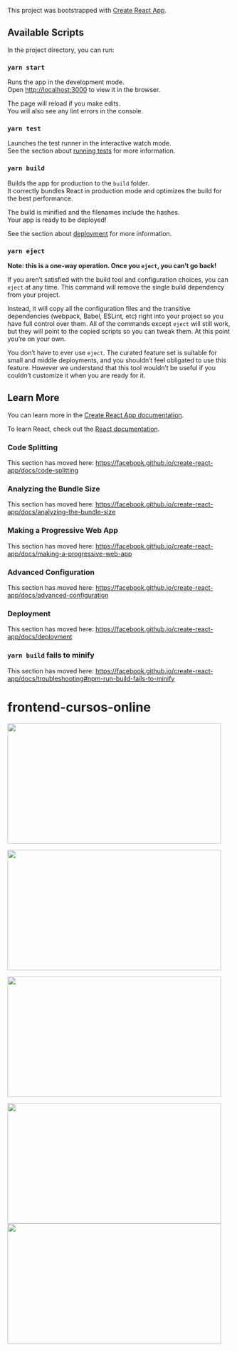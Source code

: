 This project was bootstrapped with [Create React App](https://github.com/facebook/create-react-app).

## Available Scripts

In the project directory, you can run:

### `yarn start`

Runs the app in the development mode.<br />
Open [http://localhost:3000](http://localhost:3000) to view it in the browser.

The page will reload if you make edits.<br />
You will also see any lint errors in the console.

### `yarn test`

Launches the test runner in the interactive watch mode.<br />
See the section about [running tests](https://facebook.github.io/create-react-app/docs/running-tests) for more information.

### `yarn build`

Builds the app for production to the `build` folder.<br />
It correctly bundles React in production mode and optimizes the build for the best performance.

The build is minified and the filenames include the hashes.<br />
Your app is ready to be deployed!

See the section about [deployment](https://facebook.github.io/create-react-app/docs/deployment) for more information.

### `yarn eject`

**Note: this is a one-way operation. Once you `eject`, you can’t go back!**

If you aren’t satisfied with the build tool and configuration choices, you can `eject` at any time. This command will remove the single build dependency from your project.

Instead, it will copy all the configuration files and the transitive dependencies (webpack, Babel, ESLint, etc) right into your project so you have full control over them. All of the commands except `eject` will still work, but they will point to the copied scripts so you can tweak them. At this point you’re on your own.

You don’t have to ever use `eject`. The curated feature set is suitable for small and middle deployments, and you shouldn’t feel obligated to use this feature. However we understand that this tool wouldn’t be useful if you couldn’t customize it when you are ready for it.

## Learn More

You can learn more in the [Create React App documentation](https://facebook.github.io/create-react-app/docs/getting-started).

To learn React, check out the [React documentation](https://reactjs.org/).

### Code Splitting

This section has moved here: https://facebook.github.io/create-react-app/docs/code-splitting

### Analyzing the Bundle Size

This section has moved here: https://facebook.github.io/create-react-app/docs/analyzing-the-bundle-size

### Making a Progressive Web App

This section has moved here: https://facebook.github.io/create-react-app/docs/making-a-progressive-web-app

### Advanced Configuration

This section has moved here: https://facebook.github.io/create-react-app/docs/advanced-configuration

### Deployment

This section has moved here: https://facebook.github.io/create-react-app/docs/deployment

### `yarn build` fails to minify

This section has moved here: https://facebook.github.io/create-react-app/docs/troubleshooting#npm-run-build-fails-to-minify
# frontend-cursos-online

<img src="https://media.giphy.com/media/CGW5yqOMegbYLtViiY/giphy.gif" width="480" height="270" frameBorder="0" class="giphy-embed" allowFullScreen></img>

<img src="https://media.giphy.com/media/zujviIs4bqTiwDvzHq/giphy.gif" width="480" height="270" frameBorder="0" class="giphy-embed" allowFullScreen></img>

<img src="https://media.giphy.com/media/YyeEyZeYCKijUkIuwM/giphy.gif" width="480" height="270" frameBorder="0" class="giphy-embed" allowFullScreen></img>


<img src="https://media.giphy.com/media/TESeOA5SqfIy3EJCcg/giphy.gif" width="480" height="270" frameBorder="0" class="giphy-embed" allowFullScreen></img>
<img src="https://media.giphy.com/media/TESeOA5SqfIy3EJCcg/giphy.gif" width="480" height="270" frameBorder="0" class="giphy-embed" allowFullScreen></img>






